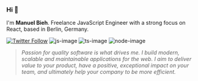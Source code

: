 ### Hi 👋

I'm **Manuel Bieh**. Freelance JavaScript Engineer with a strong focus on React, based in Berlin, Germany.

[![Twitter Follow][twitter-image]](https://twitter.com/manuelbieh)
![js-image]
![ts-image]
![node-image]

> _Passion for quality software is what drives me. I build modern, scalable and maintainable applications for the web. I aim to deliver value to your product, have a positive, exceptional impact on your team, and ultimately help your company to be more efficient._

[js-image]: https://img.shields.io/badge/%20-JavaScript-grey?style=flat-square&logo=javascript&logoColor=f7df1e
[ts-image]: http://img.shields.io/badge/TypeScript-grey?style=flat-square&logo=typescript&logoColor=007acc
[node-image]: https://img.shields.io/badge/Node.js-grey?style=flat-square&logo=node.js&logoColor=689F63
[twitter-image]: https://img.shields.io/twitter/follow/manuelbieh?style=social
